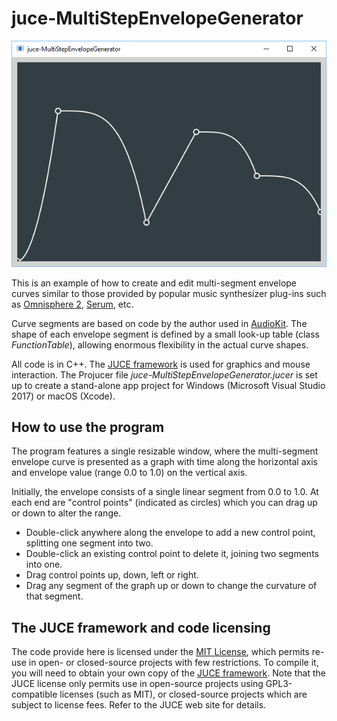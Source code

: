 # juce-MultiStepEnvelopeGenerator
![](juce-env.png)

This is an example of how to create and edit multi-segment envelope curves similar to those provided by popular music synthesizer plug-ins such as [Omnisphere 2](https://www.spectrasonics.net/products/omnisphere/), [Serum](https://www.xferrecords.com/products/serum), etc.

Curve segments are based on code by the author used in [AudioKit](https://github.com/AudioKit). The shape of each envelope segment is defined by a small look-up table (class *FunctionTable*), allowing enormous flexibility in the actual curve shapes.

All code is in C++. The [JUCE framework](https::/juce.com) is used for graphics and mouse interaction. The Projucer file *juce-MultiStepEnvelopeGenerator.jucer* is set up to create a stand-alone app project for Windows (Microsoft Visual Studio 2017) or macOS (Xcode).

## How to use the program
The program features a single resizable window, where the multi-segment envelope curve is presented as a graph with time along the horizontal axis and envelope value (range 0.0 to 1.0) on the vertical axis.

Initially, the envelope consists of a single linear segment from 0.0 to 1.0. At each end are "control points" (indicated as circles) which you can drag up or down to alter the range.

* Double-click anywhere along the envelope to add a new control point, splitting one segment into two.
* Double-click an existing control point to delete it, joining two segments into one.
* Drag control points up, down, left or right.
* Drag any segment of the graph up or down to change the curvature of that segment.

## The JUCE framework and code licensing
The code provide here is licensed under the [MIT License](https://opensource.org/licenses/MIT), which permits re-use in open- or closed-source projects with few restrictions. To compile it, you will need to obtain your own copy of the [JUCE framework](https::/juce.com). Note that the JUCE license only permits use in open-source projects using GPL3-compatible licenses (such as MIT), or closed-source projects which are subject to license fees. Refer to the JUCE web site for details.
